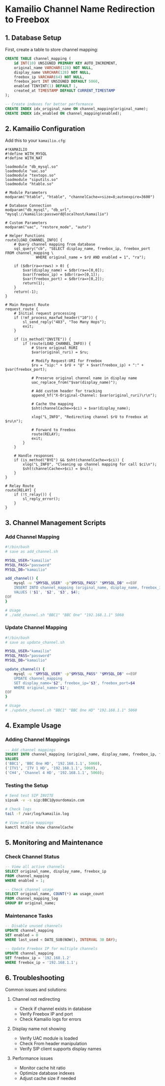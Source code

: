 # Kamailio Channel Name Redirection to Freebox

## 1. Database Setup

First, create a table to store channel mapping:
```sql
CREATE TABLE channel_mapping (
    id INT(10) UNSIGNED PRIMARY KEY AUTO_INCREMENT,
    original_name VARCHAR(128) NOT NULL,
    display_name VARCHAR(128) NOT NULL,
    freebox_ip VARCHAR(64) NOT NULL,
    freebox_port INT UNSIGNED DEFAULT 5060,
    enabled TINYINT(1) DEFAULT 1,
    created_at TIMESTAMP DEFAULT CURRENT_TIMESTAMP
);

-- Create indexes for better performance
CREATE INDEX idx_original_name ON channel_mapping(original_name);
CREATE INDEX idx_enabled ON channel_mapping(enabled);
```

## 2. Kamailio Configuration

Add this to your `kamailio.cfg`:
```
#!KAMAILIO
#!define WITH_MYSQL
#!define WITH_NAT

loadmodule "db_mysql.so"
loadmodule "uac.so"
loadmodule "textops.so"
loadmodule "siputils.so"
loadmodule "htable.so"

# Module Parameters
modparam("htable", "htable", "channelCache=>size=8;autoexpire=3600")

# Database Connection
modparam("db_mysql", "db_url", "mysql://kamailio:password@localhost/kamailio")

# Custom Parameters
modparam("uac", "restore_mode", "auto")

# Helper Functions
route[LOAD_CHANNEL_INFO] {
    # Query channel mapping from database
    sql_query("cb", "SELECT display_name, freebox_ip, freebox_port FROM channel_mapping \
              WHERE original_name = $rU AND enabled = 1", "ra");
    
    if ($dbr(ra=>rows) > 0) {
        $var(display_name) = $dbr(ra=>[0,0]);
        $var(freebox_ip) = $dbr(ra=>[0,1]);
        $var(freebox_port) = $dbr(ra=>[0,2]);
        return(1);
    }
    return(-1);
}

# Main Request Route
request_route {
    # Initial request processing
    if (!mf_process_maxfwd_header("10")) {
        sl_send_reply("483", "Too Many Hops");
        exit;
    }

    if (is_method("INVITE")) {
        if (route(LOAD_CHANNEL_INFO)) {
            # Store original RURI
            $var(original_ruri) = $ru;
            
            # Modify Request-URI for Freebox
            $ru = "sip:" + $rU + "@" + $var(freebox_ip) + ":" + $var(freebox_port);
            
            # Preserve original channel name in display name
            uac_replace_from("$var(display_name)");
            
            # Add custom header for tracking
            append_hf("X-Original-Channel: $var(original_ruri)\r\n");
            
            # Cache the mapping
            $sht(channelCache=>$ci) = $var(display_name);
            
            xlog("L_INFO", "Redirecting channel $rU to Freebox at $ru\n");
            
            # Forward to Freebox
            route(RELAY);
            exit;
        }
    }

    # Handle responses
    if (is_method("BYE") && $sht(channelCache=>$ci)) {
        xlog("L_INFO", "Cleaning up channel mapping for call $ci\n");
        $sht(channelCache=>$ci) = $null;
    }
}

# Relay Route
route[RELAY] {
    if (!t_relay()) {
        sl_reply_error();
    }
}
```

## 3. Channel Management Scripts

### Add Channel Mapping
```bash
#!/bin/bash
# save as add_channel.sh

MYSQL_USER="kamailio"
MYSQL_PASS="password"
MYSQL_DB="kamailio"

add_channel() {
    mysql -u "$MYSQL_USER" -p"$MYSQL_PASS" "$MYSQL_DB" <<EOF
    INSERT INTO channel_mapping (original_name, display_name, freebox_ip, freebox_port) 
    VALUES ('$1', '$2', '$3', $4);
EOF
}

# Usage
# ./add_channel.sh "BBC1" "BBC One" "192.168.1.1" 5060
```

### Update Channel Mapping
```bash
#!/bin/bash
# save as update_channel.sh

MYSQL_USER="kamailio"
MYSQL_PASS="password"
MYSQL_DB="kamailio"

update_channel() {
    mysql -u "$MYSQL_USER" -p"$MYSQL_PASS" "$MYSQL_DB" <<EOF
    UPDATE channel_mapping 
    SET display_name='$2', freebox_ip='$3', freebox_port=$4 
    WHERE original_name='$1';
EOF
}

# Usage
# ./update_channel.sh "BBC1" "BBC One HD" "192.168.1.1" 5060
```

## 4. Example Usage

### Adding Channel Mappings
```sql
-- Add channel mappings
INSERT INTO channel_mapping (original_name, display_name, freebox_ip, freebox_port) 
VALUES 
('BBC1', 'BBC One HD', '192.168.1.1', 5060),
('ITV1', 'ITV 1 HD', '192.168.1.1', 5060),
('CH4', 'Channel 4 HD', '192.168.1.1', 5060);
```

### Testing the Setup
```bash
# Send test SIP INVITE
sipsak -v -s sip:BBC1@yourdomain.com

# Check logs
tail -f /var/log/kamailio.log

# View active mappings
kamctl htable show channelCache
```

## 5. Monitoring and Maintenance

### Check Channel Status
```sql
-- View all active channels
SELECT original_name, display_name, freebox_ip 
FROM channel_mapping 
WHERE enabled = 1;

-- Check channel usage
SELECT original_name, COUNT(*) as usage_count 
FROM channel_mapping_log 
GROUP BY original_name;
```

### Maintenance Tasks
```sql
-- Disable unused channels
UPDATE channel_mapping 
SET enabled = 0 
WHERE last_used < DATE_SUB(NOW(), INTERVAL 30 DAY);

-- Update Freebox IP for multiple channels
UPDATE channel_mapping 
SET freebox_ip = '192.168.1.2' 
WHERE freebox_ip = '192.168.1.1';
```

## 6. Troubleshooting

Common issues and solutions:

1. Channel not redirecting
   - Check if channel exists in database
   - Verify Freebox IP and port
   - Check Kamailio logs for errors

2. Display name not showing
   - Verify UAC module is loaded
   - Check From header manipulation
   - Verify SIP client supports display names

3. Performance issues
   - Monitor cache hit ratio
   - Optimize database indexes
   - Adjust cache size if needed
